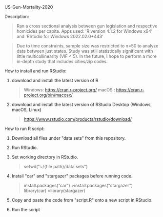 US-Gun-Mortality-2020

Description:
>Ran a cross sectional analysis between gun legislation and respective homicides per capita.
Apps used: 'R version 4.1.2 for Windows x64' and 'RStudio for Windows 2022.02.0+443'

>Due to time constraints, sample size was restricted to n=50 to analyze data between just states. Study was still statistically significant with little multicollinearity (VIF < 5). In the future, I hope to perform a more in-depth study that includes cities/zip codes.

How to install and run RStudio:
1. download and install the latest version of R
   >Windows: https://cran.r-project.org/
   >macOS : https://cran.r-project.org/bin/macosx/

2. download and install the latest version of RStudio Desktop (Windows, macOS, Linux) 
   >https://www.rstudio.com/products/rstudio/download/

How to run R script:
1. Download all files under "data sets" from this repository.
2. Run RStudio.
3. Set working directory in RStudio. 
   >setwd("~/{file path}/data sets")

4. Install "car" and "stargazer" packages before running code.
   >install.packages("car")           >install.packages("stargazer")  
   >library(car)                      >library(stargazer)

5. Copy and paste the code from "script.R" onto a new script in RStudio. 
6. Run the script
